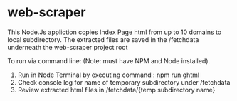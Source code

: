 # web-scraper
This Node.Js appliction copies Index Page html from up to 10 domains to local subdirectory.
The extracted files are saved in the /fetchdata underneath the web-scraper project root

To run via command line:   (Note: must have NPM and Node installed).

1) Run in Node Terminal by executing command :  npm run ghtml
2) Check console log for name of temporary subdirectory under /fetchdata
3) Review extracted html files in /fetchdata/{temp subdirectory name}


